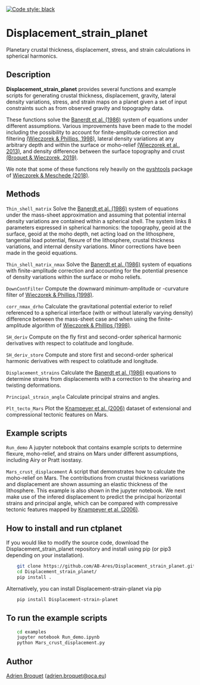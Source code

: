 [![Code style: black](https://img.shields.io/badge/code%20style-black-000000.svg)](https://github.com/psf/black)

# Displacement_strain_planet

Planetary crustal thickness, displacement, stress, and strain calculations in spherical harmonics.

## Description

**Displacement_strain_planet** provides several functions and example scripts for generating crustal thickness, displacement, gravity, lateral density variations, stress, and strain maps on a planet given a set of input constraints such as from observed gravity and topography data.

These functions solve the [Banerdt et al. (1986)](https://agupubs.onlinelibrary.wiley.com/doi/abs/10.1029/JB091iB01p00403) system of equations under different assumptions. Various improvements have been made to the model including the possibility to account for finite-amplitude correction and filtering [(Wieczorek & Phillips, 1998)](https://agupubs.onlinelibrary.wiley.com/doi/abs/10.1029/97JE03136), lateral density variations at any arbitrary depth and within the surface or moho-relief [(Wieczorek et al., 2013)](https://science.sciencemag.org/content/early/2012/12/04/science.1231530?versioned=true), and density difference between the surface topography and crust [(Broquet & Wieczorek, 2019)](https://agupubs.onlinelibrary.wiley.com/doi/abs/10.1029/2019JE005959). 

We note that some of these functions rely heavily on the [pyshtools](https://shtools.github.io/SHTOOLS/) package of [Wieczorek & Meschede (2018)](https://agupubs.onlinelibrary.wiley.com/doi/full/10.1029/2018GC007529).

## Methods
`Thin_shell_matrix` Solve the [Banerdt et al. (1986)](https://agupubs.onlinelibrary.wiley.com/doi/abs/10.1029/JB091iB01p00403) system of equations under the mass-sheet approximation and assuming that potential internal density variations are contained within a spherical shell. The system links 8 parameters expressed in spherical harmonics: the topography, geoid at the surface, geoid at the moho depth, net acting load on the lithosphere, tangential load potential, flexure of the lithosphere, crustal thickness variations, and internal density variations. Minor corrections have been made in the geoid equations.

`Thin_shell_matrix_nmax` Solve the [Banerdt et al. (1986)](https://agupubs.onlinelibrary.wiley.com/doi/abs/10.1029/JB091iB01p00403) system of equations with finite-amplitude correction and accounting for the potential presence of density variations within the surface or moho reliefs.

`DownContFilter` Compute the downward minimum-amplitude or -curvature filter of [Wieczorek & Phillips (1998)](https://agupubs.onlinelibrary.wiley.com/doi/abs/10.1029/97JE03136).

`corr_nmax_drho` Calculate the gravitational potential exterior to relief referenced to a spherical interface (with or without laterally varying density) difference between the mass-sheet case and when using the finite-amplitude algorithm of [Wieczorek & Phillips (1998)](https://agupubs.onlinelibrary.wiley.com/doi/abs/10.1029/97JE03136).

`SH_deriv` Compute on the fly first and second-order spherical harmonic derivatives with respect to colatitude and longitude.

`SH_deriv_store` Compute and store first and second-order spherical harmonic derivatives with respect to colatitude and longitude.

`Displacement_strains` Calculate the [Banerdt et al. (1986)](https://agupubs.onlinelibrary.wiley.com/doi/abs/10.1029/JB091iB01p00403) equations to determine strains from displacements with a correction to the shearing and twisting deformations.

`Principal_strain_angle` Calculate principal strains and angles.

`Plt_tecto_Mars` Plot the [Knampeyer et al. (2006)](https://agupubs.onlinelibrary.wiley.com/doi/full/10.1029/2006JE002708) dataset of extensional and compressional tectonic features on Mars.

## Example scripts
`Run_demo` A jupyter notebook that contains example scripts to determine flexure, moho-relief, and strains on Mars under different assumptions, including Airy or Pratt isostasy.

`Mars_crust_displacement` A script that demonstrates how to calculate the moho-relief on Mars. The contributions from crustal thickness variations and displacement are shown assuming an elastic thickness of the lithosphere. This example is also shown in the jupyter notebook. We next make use of the infered displacement to predict the principal horizontal strains and principal angle, which can be compared with compressive tectonic features mapped by [Knampeyer et al. (2006)](https://agupubs.onlinelibrary.wiley.com/doi/full/10.1029/2006JE002708). 

## How to install and run ctplanet
If you would like to modify the source code, download the Displacement_strain_planet repository and install using pip (or pip3 depending on your installation).
```bash
    git clone https://github.com/AB-Ares/Displacement_strain_planet.git
    cd Displacement_strain_planet/
    pip install .
```
Alternatively, you can install Displacement-strain-planet via pip
```bash
    pip install Displacement-strain-planet
```

## To run the example scripts
```bash
    cd examples
    jupyter notebook Run_demo.ipynb
    python Mars_crust_displacement.py 
```

## Author
[Adrien Broquet](https://www.oca.eu/fr/adrien-broquet) (adrien.broquet@oca.eu)
